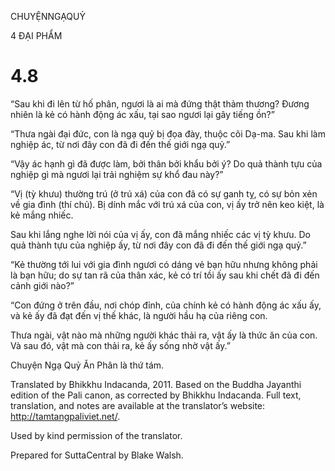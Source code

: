 CHUYỆNNGẠQUỶ

4 ĐẠI PHẨM

# 4.8

“Sau khi đi lên từ hố phân, ngươi là ai mà đứng thật thảm thương? Đương nhiên là kẻ có hành động ác xấu, tại sao ngươi lại gây tiếng ồn?”

“Thưa ngài đại đức, con là ngạ quỷ bị đọa đày, thuộc cõi Dạ-ma. Sau khi làm nghiệp ác, từ nơi đây con đã đi đến thế giới ngạ quỷ.”

“Vậy ác hạnh gì đã được làm, bởi thân bởi khẩu bởi ý? Do quả thành tựu của nghiệp gì mà ngươi lại trải nghiệm sự khổ đau này?”

“Vị (tỳ khưu) thường trú (ở trú xá) của con đã có sự ganh tỵ, có sự bỏn xẻn về gia đình (thí chủ). Bị dính mắc với trú xá của con, vị ấy trở nên keo kiệt, là kẻ mắng nhiếc.

Sau khi lắng nghe lời nói của vị ấy, con đã mắng nhiếc các vị tỳ khưu. Do quả thành tựu của nghiệp ấy, từ nơi đây con đã đi đến thế giới ngạ quỷ.”

“Kẻ thường tới lui với gia đình ngươi có dáng vẻ bạn hữu nhưng không phải là bạn hữu; do sự tan rã của thân xác, kẻ có trí tồi ấy sau khi chết đã đi đến cảnh giới nào?”

“Con đứng ở trên đầu, nơi chóp đỉnh, của chính kẻ có hành động ác xấu ấy, và kẻ ấy đã đạt đến vị thế khác, là người hầu hạ của riêng con.

Thưa ngài, vật nào mà những người khác thải ra, vật ấy là thức ăn của con. Và sau đó, vật mà con thải ra, kẻ ấy sống nhờ vật ấy.”

Chuyện Ngạ Quỷ Ăn Phân là thứ tám.

Translated by Bhikkhu Indacanda, 2011. Based on the Buddha Jayanthi edition of the Pali canon, as corrected by Bhikkhu Indacanda. Full text, translation, and notes are available at the translator’s website: http://tamtangpaliviet.net/.

Used by kind permission of the translator.

Prepared for SuttaCentral by Blake Walsh.